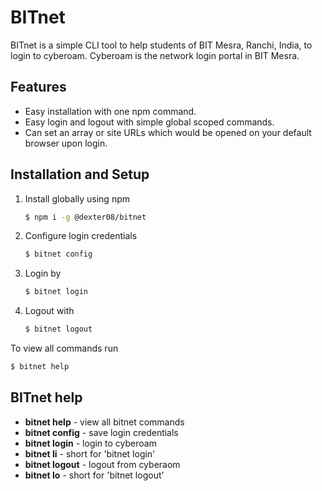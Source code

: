 # BITnet

BITnet is a simple CLI tool to help students of BIT Mesra, Ranchi, India, to login to cyberoam. Cyberoam is the network login portal in BIT Mesra.

## Features

* Easy installation with one npm command.
* Easy login and logout with simple global scoped commands.
* Can set an array or site URLs which would be opened on your default browser upon login.

## Installation and Setup

1. Install globally using npm

    ```bash
    $ npm i -g @dexter08/bitnet
    ```

2. Configure login credentials

    ```bash
    $ bitnet config
    ```

3. Login by

    ```bash
    $ bitnet login
    ```

4. Logout with

    ```bash
    $ bitnet logout
    ```
To view all commands run

```bash
$ bitnet help
```

## BITnet help

* **bitnet help** - view all bitnet commands
* **bitnet config** - save login credentials
* **bitnet login** - login to cyberoam
* **bitnet li** - short for 'bitnet login'
* **bitnet logout** - logout from cyberaom
* **bitnet lo** - short for 'bitnet logout'